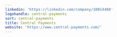 ```yaml
---
linkedin: 'https://linkedin.com/company/10014488'
logohandle: central-payments
sort: central-payments
title: Central Payments
website: 'https://www.central-payments.com/'
---
```


